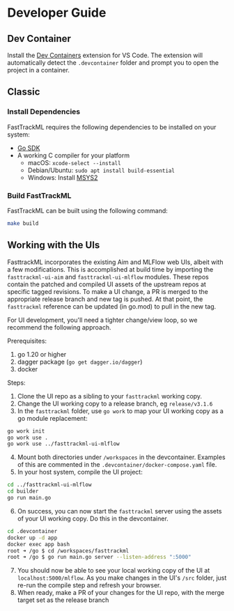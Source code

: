 # Developer Guide

## Dev Container

Install the [Dev
Containers](https://marketplace.visualstudio.com/items?itemName=ms-vscode-remote.remote-containers)
extension for VS Code. The extension will automatically detect the
`.devcontainer` folder and prompt you to open the project in a
container.

## Classic

### Install Dependencies

FastTrackML requires the following dependencies to be installed on your system:

- [Go SDK](https://go.dev/dl/)
- A working C compiler for your platform
  - macOS: `xcode-select --install`
  - Debian/Ubuntu: `sudo apt install build-essential`
  - Windows: Install [MSYS2](https://www.msys2.org)

### Build FastTrackML

FastTrackML can be built using the following command:

```bash
make build
```

## Working with the UIs

FasttrackML incorporates the existing Aim and MLFlow web UIs, albeit
with a few modifications. This is accomplished at build time by
importing the `fasttrackml-ui-aim` and `fasttrackml-ui-mlflow`
modules. These repos contain the patched and compiled UI assets of the
upstream repos at specific tagged revisions. To make a UI change, a PR
is merged to the appropriate release branch and new tag is pushed. At
that point, the `fasttrackml` reference can be updated (in go.mod) to
pull in the new tag.

For UI development, you'll need a tighter change/view loop,
so we recommend the following approach.

Prerequisites:
1. go 1.20 or higher
2. dagger package (`go get dagger.io/dagger`)
3. docker

Steps:
1. Clone the UI repo as a sibling to your `fasttrackml` working copy.
2. Change the UI working copy to a release branch, eg `release/v3.1.6`
3. In the `fasttrackml` folder, use `go work` to map your UI working copy
as a go module replacement:
```bash
go work init
go work use .
go work use ../fasttrackml-ui-mlflow
```
4. Mount both directories under `/workspaces` in the devcontainer. Examples
of this are commented in the `.devcontainer/docker-compose.yaml` file.
5. In your host system, compile the UI project:
```bash
cd ../fasttrackml-ui-mlflow
cd builder
go run main.go
```
6. On success, you can now start the `fasttrackml` server using the assets of 
your UI working copy. Do this in the devcontainer.
```bash
cd .devcontainer
docker up -d app
docker exec app bash
root ➜ /go $ cd /workspaces/fasttrackml
root ➜ /go $ go run main.go server --listen-address ":5000"
```
7. You should now be able to see your local working copy of the UI at
`localhost:5000/mlflow`. As you make changes in the UI's `/src` folder,
just re-run the compile step and refresh your browser.
8. When ready, make a PR of your changes for the UI repo, with the
merge target set as the release branch
